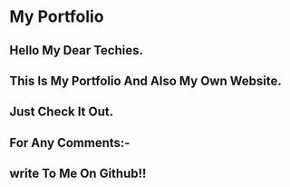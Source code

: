 # My Portfolio

## Hello My Dear Techies.
## This Is My Portfolio And Also My Own Website.
## Just Check It Out.
## For Any Comments:-
## write To Me On Github!!
